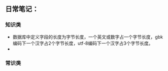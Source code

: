 ## 日常笔记：

### 知识类



* 数据库中定义字段的长度为字节长度，一个英文或数字占一个字节长度，gbk编码下一个汉字占2个字节长度，utf-8编码下一个汉字占3个字节长度。
* 





### 常识类

